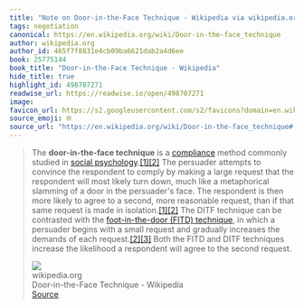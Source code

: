 ```yaml
---
title: "Note on Door-in-the-Face Technique - Wikipedia via wikipedia.org"
tags: negotiation
canonical: https://en.wikipedia.org/wiki/Door-in-the-face_technique
author: wikipedia.org
author_id: 465f7f8831e4cb09ba6621dab2a4d6ee
book: 25775144
book_title: "Door-in-the-Face Technique - Wikipedia"
hide_title: true
highlight_id: 498707271
readwise_url: https://readwise.io/open/498707271
image: 
favicon_url: https://s2.googleusercontent.com/s2/favicons?domain=en.wikipedia.org
source_emoji: 🌐
source_url: "https://en.wikipedia.org/wiki/Door-in-the-face_technique#:~:text=The%20**door-in-the-face%20technique**,the%20second%20request."
---
```


> The **door-in-the-face technique** is a [compliance](https://en.wikipedia.org/wiki/Compliance_(psychology)) method commonly studied in [social psychology](https://en.wikipedia.org/wiki/Social_psychology).[[1]](https://en.wikipedia.org/wiki/Door-in-the-face_technique#cite_note-Cialdini_et_al._(1975)-1)[[2]](https://en.wikipedia.org/wiki/Door-in-the-face_technique#cite_note-Perloff-2) The persuader attempts to convince the respondent to comply by making a large request that the respondent will most likely turn down, much like a metaphorical slamming of a door in the persuader's face. The respondent is then more likely to agree to a second, more reasonable request, than if that same request is made in isolation.[[1]](https://en.wikipedia.org/wiki/Door-in-the-face_technique#cite_note-Cialdini_et_al._(1975)-1)[[2]](https://en.wikipedia.org/wiki/Door-in-the-face_technique#cite_note-Perloff-2) The DITF technique can be contrasted with the [foot-in-the-door (FITD) technique](https://en.wikipedia.org/wiki/Foot-in-the-door_technique), in which a persuader begins with a small request and gradually increases the demands of each request.[[2]](https://en.wikipedia.org/wiki/Door-in-the-face_technique#cite_note-Perloff-2)[[3]](https://en.wikipedia.org/wiki/Door-in-the-face_technique#cite_note-Pascual_&_Guéguen_(2005)-3) Both the FITD and DITF techniques increase the likelihood a respondent will agree to the second request.
> <div class="quoteback-footer"><div class="quoteback-avatar"><img class="mini-favicon" src="https://s2.googleusercontent.com/s2/favicons?domain=en.wikipedia.org"></div><div class="quoteback-metadata"><div class="metadata-inner"><span style="display:none">FROM:</span><div aria-label="wikipedia.org" class="quoteback-author"> wikipedia.org</div><div aria-label="Door-in-the-Face Technique - Wikipedia" class="quoteback-title"> Door-in-the-Face Technique - Wikipedia</div></div></div><div class="quoteback-backlink"><a target="_blank" aria-label="go to the full text of this quotation" rel="noopener" href="https://en.wikipedia.org/wiki/Door-in-the-face_technique#:~:text=The%20**door-in-the-face%20technique**,the%20second%20request." class="quoteback-arrow"> Source</a></div></div>